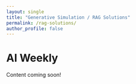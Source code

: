 ```yaml
---
layout: single
title: "Generative Simulation / RAG Solutions"
permalink: /rag-solutions/
author_profile: false
---
```

# AI Weekly

Content coming soon!
